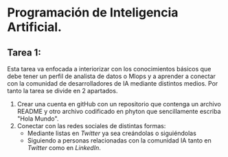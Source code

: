# Programación de Inteligencia Artificial.
## Tarea 1: 

Esta tarea va enfocada a interiorizar con los conocimientos básicos que debe tener un perfil de analista de datos o Mlops y a aprender a conectar con la comunidad de desarrolladores de IA mediante distintos medios.
Por tanto la tarea se divide en 2 apartados.

1. Crear una cuenta en gitHub con un repositorio que contenga un archivo README y otro archivo codificado en phyton que sencillamente escriba "Hola Mundo".
2. Conectar con las redes sociales de distintas formas:
   * Mediante listas en *Twitter* ya sea creándolas o siguiéndolas
   * Siguiendo a personas relacionadas con la comunidad IA tanto en *Twitter* como en *LinkedIn*.

